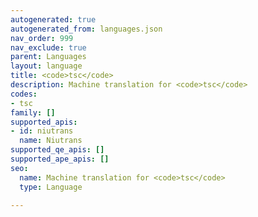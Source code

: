 ```yaml
---
autogenerated: true
autogenerated_from: languages.json
nav_order: 999
nav_exclude: true
parent: Languages
layout: language
title: <code>tsc</code>
description: Machine translation for <code>tsc</code>
codes:
- tsc
family: []
supported_apis:
- id: niutrans
  name: Niutrans
supported_qe_apis: []
supported_ape_apis: []
seo:
  name: Machine translation for <code>tsc</code>
  type: Language

---
```


